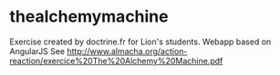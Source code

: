 # thealchemymachine

Exercise created by doctrine.fr for Lion's students.
Webapp based on AngularJS
See http://www.almacha.org/action-reaction/exercice%20The%20Alchemy%20Machine.pdf
